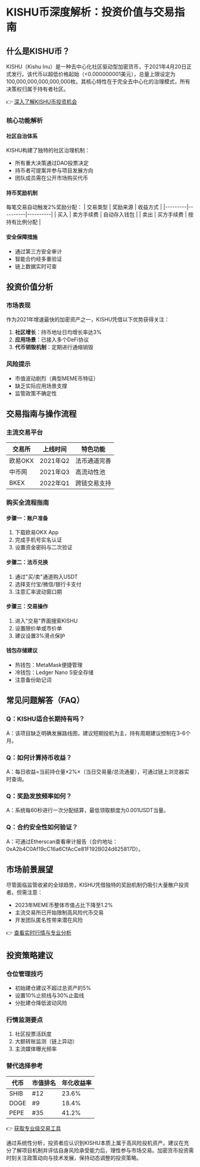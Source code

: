 # KISHU币深度解析：投资价值与交易指南

## 什么是KISHU币？
KISHU（Kishu Inu）是一种去中心化社区驱动型加密货币，于2021年4月20日正式发行。该代币以超低价格起始（<0.000000001美元），总量上限设定为100,000,000,000,000,000枚。其核心特性在于完全去中心化的治理模式，所有决策权归属于持有者社区。

👉 [深入了解KISHU币投资机会](https://bit.ly/okx_welcome)

### 核心功能解析
#### 社区自治体系
KISHU构建了独特的社区治理机制：
- 所有重大决策通过DAO投票决定
- 持币者可提案并参与项目发展方向
- 团队成员需在公开市场购买代币

#### 持币奖励机制
每笔交易自动触发2%奖励分配：
| 交易类型 | 奖励来源 | 收益方式 |
|---------|----------|----------|
| 买入    | 卖方手续费 | 自动存入钱包 |
| 卖出    | 买方手续费 | 按持有比例分配 |

#### 安全保障措施
- 通过第三方安全审计
- 智能合约经多重验证
- 链上数据实时可查

## 投资价值分析
### 市场表现
作为2021年增速最快的加密资产之一，KISHU凭借以下优势获得关注：
1. **社区增长**：持币地址日均增长率达3%
2. **应用场景**：已接入多个DeFi协议
3. **代币销毁机制**：定期进行通缩销毁

### 风险提示
- 市值波动剧烈（典型MEME币特征）
- 缺乏实际应用场景支撑
- 监管政策不确定性

## 交易指南与操作流程

### 主流交易平台
| 交易所 | 上线时间 | 特色功能 |
|-------|----------|----------|
| 欧易OKX | 2021年Q2 | 法币通道完善 |
| 中币网 | 2021年Q3 | 高流动性池 |
| BKEX | 2022年Q1 | 跨链交易支持 |

### 购买全流程指南
#### 步骤一：账户准备
1. 下载欧易OKX App
2. 完成手机号实名认证
3. 设置资金密码与二次验证

#### 步骤二：法币兑换
1. 通过"买/卖"通道购入USDT
2. 选择支付宝/微信/银行卡支付
3. 注意汇率波动窗口期

#### 步骤三：交易操作
1. 进入"交易"界面搜索KISHU
2. 设置限价单或市价单
3. 建议设置3%滑点保护

#### 钱包存储建议
- 热钱包：MetaMask便捷管理
- 冷钱包：Ledger Nano S安全存储
- 注意备份助记词

## 常见问题解答（FAQ）

### Q：KISHU适合长期持有吗？
A：该项目缺乏明确发展路线图，建议短期投机为主，持有周期建议控制在3-6个月。

### Q：如何计算持币收益？
A：每日收益=当前持仓量×2%×（当日交易量/总流通量），可通过链上浏览器实时查询。

### Q：奖励发放频率如何？
A：系统每60秒进行一次分配结算，最低领取额度为0.001USDT当量。

### Q：合约安全性如何验证？
A：可通过Etherscan查看审计报告（合约地址：0xA2b4C0Af19cC16a6CfAcCe81F192B024d625817D）。

## 市场前景展望
尽管面临监管收紧的全球趋势，KISHU凭借独特的奖励机制仍吸引大量散户投资者。但需注意：
- 2023年MEME币整体市值占比下降至1.2%
- 主流交易所已开始限制高风险代币交易
- 开发团队匿名性带来潜在风险

👉 [查看实时行情与专业分析](https://bit.ly/okx_welcome)

## 投资策略建议
### 仓位管理技巧
- 初始建仓建议不超过总资产的5%
- 设置10%止损线与30%止盈线
- 分批建仓降低波动风险

### 行情监测要点
1. 社区投票活跃度
2. 大额转账监测（链上异动）
3. 主流媒体曝光频率

### 替代选择参考
| 代币 | 市值排名 | 年化收益率 |
|------|----------|------------|
| SHIB | #12 | 23.6% |
| DOGE | #9 | 18.4% |
| PEPE | #35 | 41.2% |

👉 [获取专业级交易工具](https://bit.ly/okx_welcome)

通过系统性分析，投资者应认识到KISHU本质上属于高风险投机资产。建议在充分了解项目机制并评估自身风险承受能力后，理性参与市场交易。加密货币投资需时刻关注政策动向与技术发展，保持动态调整的投资策略。